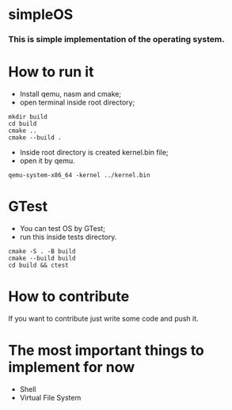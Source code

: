 # simpleOS
### This is simple implementation of the operating system.


# How to run it
* Install qemu, nasm and cmake;
* open terminal inside root directory;
```shell
mkdir build
cd build
cmake ..
cmake --build .
```
* Inside root directory is created kernel.bin file;
* open it by qemu.
```shell
qemu-system-x86_64 -kernel ../kernel.bin
```

# GTest
* You can test OS by GTest;
* run this inside tests directory.
```shell
cmake -S . -B build
cmake --build build
cd build && ctest
```

# How to contribute
If you want to contribute just write some code and push it.

# The most important things to implement for now
- Shell
- Virtual File System


